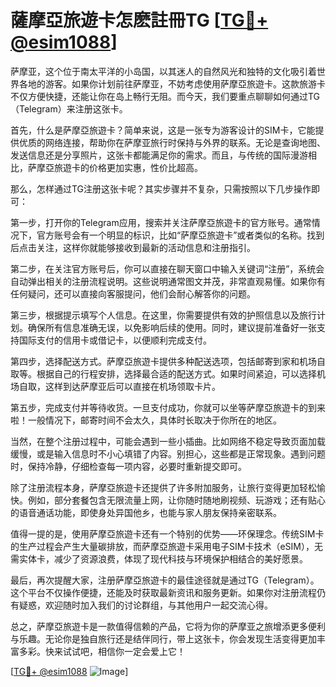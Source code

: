 # 薩摩亞旅遊卡怎麽註冊TG [[TG💪+ @esim1088](https://t.me/s/esim1088)]

萨摩亚，这个位于南太平洋的小岛国，以其迷人的自然风光和独特的文化吸引着世界各地的游客。如果你计划前往萨摩亚，不妨考虑使用萨摩亞旅遊卡。这款旅游卡不仅方便快捷，还能让你在岛上畅行无阻。而今天，我们要重点聊聊如何通过TG（Telegram）来注册这张卡。

首先，什么是萨摩亞旅遊卡？简单来说，这是一张专为游客设计的SIM卡，它能提供优质的网络连接，帮助你在萨摩亚旅行时保持与外界的联系。无论是查询地图、发送信息还是分享照片，这张卡都能满足你的需求。而且，与传统的国际漫游相比，萨摩亞旅遊卡的价格更加实惠，性价比超高。

那么，怎样通过TG注册这张卡呢？其实步骤并不复杂，只需按照以下几步操作即可：

第一步，打开你的Telegram应用，搜索并关注萨摩亞旅遊卡的官方账号。通常情况下，官方账号会有一个明显的标识，比如“萨摩亞旅遊卡”或者类似的名称。找到后点击关注，这样你就能够接收到最新的活动信息和注册指引。

第二步，在关注官方账号后，你可以直接在聊天窗口中输入关键词“注册”，系统会自动弹出相关的注册流程说明。这些说明通常图文并茂，非常直观易懂。如果你有任何疑问，还可以直接向客服提问，他们会耐心解答你的问题。

第三步，根据提示填写个人信息。在这里，你需要提供有效的护照信息以及旅行计划。确保所有信息准确无误，以免影响后续的使用。同时，建议提前准备好一张支持国际支付的信用卡或借记卡，以便顺利完成支付。

第四步，选择配送方式。萨摩亞旅遊卡提供多种配送选项，包括邮寄到家和机场自取等。根据自己的行程安排，选择最合适的配送方式。如果时间紧迫，可以选择机场自取，这样到达萨摩亚后可以直接在机场领取卡片。

第五步，完成支付并等待收货。一旦支付成功，你就可以坐等萨摩亞旅遊卡的到来啦！一般情况下，邮寄时间不会太久，具体时长取决于你所在的地区。

当然，在整个注册过程中，可能会遇到一些小插曲。比如网络不稳定导致页面加载缓慢，或是输入信息时不小心填错了内容。别担心，这些都是正常现象。遇到问题时，保持冷静，仔细检查每一项内容，必要时重新提交即可。

除了注册流程本身，萨摩亞旅遊卡还提供了许多附加服务，让旅行变得更加轻松愉快。例如，部分套餐包含无限流量上网，让你随时随地刷视频、玩游戏；还有贴心的语音通话功能，即使身处异国他乡，也能与家人朋友保持亲密联系。

值得一提的是，使用萨摩亞旅遊卡还有一个特别的优势——环保理念。传统SIM卡的生产过程会产生大量碳排放，而萨摩亞旅遊卡采用电子SIM卡技术（eSIM），无需实体卡，减少了资源浪费，体现了现代科技与环境保护相结合的美好愿景。

最后，再次提醒大家，注册萨摩亞旅遊卡的最佳途径就是通过TG（Telegram）。这个平台不仅操作便捷，还能及时获取最新资讯和服务更新。如果你对注册流程仍有疑惑，欢迎随时加入我们的讨论群组，与其他用户一起交流心得。

总之，萨摩亞旅遊卡是一款值得信赖的产品，它将为你的萨摩亚之旅增添更多便利与乐趣。无论你是独自旅行还是结伴同行，带上这张卡，你会发现生活变得更加丰富多彩。快来试试吧，相信你一定会爱上它！

[[TG💪+ @esim1088](https://t.me/s/esim1088) ![Image](https://i.postimg.cc/4NQfJmqS/Snipaste-2025-05-13-00-14-12.png)]